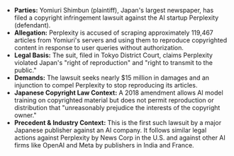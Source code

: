 *   **Parties:** Yomiuri Shimbun (plaintiff), Japan's largest newspaper, has filed a copyright infringement lawsuit against the AI startup Perplexity (defendant).
*   **Allegation:** Perplexity is accused of scraping approximately 119,467 articles from Yomiuri's servers and using them to reproduce copyrighted content in response to user queries without authorization.
*   **Legal Basis:** The suit, filed in Tokyo District Court, claims Perplexity violated Japan's "right of reproduction" and "right to transmit to the public."
*   **Demands:** The lawsuit seeks nearly $15 million in damages and an injunction to compel Perplexity to stop reproducing its articles.
*   **Japanese Copyright Law Context:** A 2018 amendment allows AI model training on copyrighted material but does not permit reproduction or distribution that "unreasonably prejudice the interests of the copyright owner."
*   **Precedent & Industry Context:** This is the first such lawsuit by a major Japanese publisher against an AI company. It follows similar legal actions against Perplexity by News Corp in the U.S. and against other AI firms like OpenAI and Meta by publishers in India and France.

